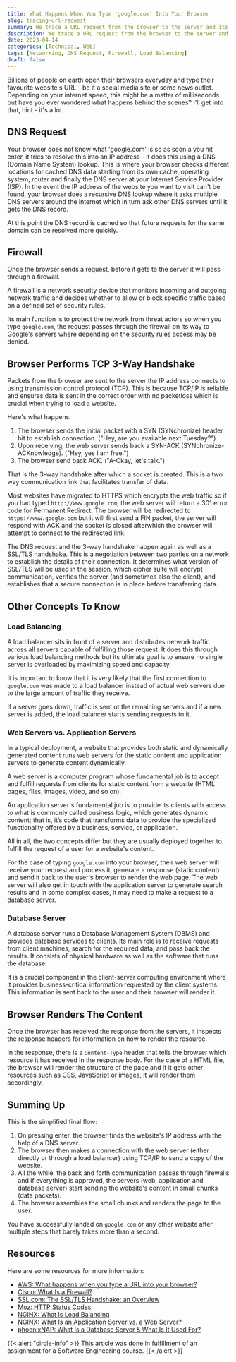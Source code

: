 ```yaml
---
title: What Happens When You Type 'google.com' Into Your Browser
slug: tracing-url-request
summary: We trace a URL request from the browser to the server and its rendering.
description: We trace a URL request from the browser to the server and its rendering. 
date: 2023-04-14
categories: [Technical, Web]
tags: [Networking, DNS Request, Firewall, Load Balancing]
draft: false
---
```


Billions of people on earth open their browsers everyday and type their favourite website's URL - be it a social media site or some news outlet. Depending on your internet speed, this might be a matter of milliseconds but have you ever wondered what happens behind the scenes? I'll get into that, hint - it's a lot.

## DNS Request

Your browser does not know what 'google.com' is so as soon a you hit enter, it tries to resolve this into an IP address - it does this using a DNS (Domain Name System) lookup. This is where your browser checks different locations for cached DNS data starting from its own cache, operating system, router and finally the DNS server at your Internet Service Provider (ISP). In the event the IP address of the website you want to visit can't be found, your browser does a recursive DNS lookup where it asks multiple DNS servers around the internet which in turn ask other DNS servers until it gets the DNS record. 

At this point the DNS record is cached so that future requests for the same domain can be resolved more quickly.

## Firewall

Once the browser sends a request, before it gets to the server it will pass through a firewall.

A firewall is a network security device that monitors incoming and outgoing network traffic and decides whether to allow or block specific traffic based on a defined set of security rules.

Its main function is to protect the network from threat actors so when you type `google.com`, the request passes through the firewall on its way to Google's servers where depending on the security rules access may be denied. 

## Browser Performs TCP 3-Way Handshake

Packets from the browser are sent to the server the IP address connects to using transmission control protocol (TCP). This is because TCP/IP is reliable and ensures data is sent in the correct order with no packetloss which is crucial when trying to load a website. 

Here's what happens:

1. The browser sends the initial packet with a SYN (SYNchronize) header bit to establish connection. ("Hey, are you available next Tuesday?") 
2. Upon receiving, the web server sends back a SYN-ACK (SYNchronize-ACKnowledge). ("Hey, yes I am free.")
3. The browser send back ACK. ("A-Okay, let's talk.")

That is the 3-way handshake after which a socket is created. This is a two way communication link that facilitates transfer of data.

Most websites have migrated to HTTPS which encrypts the web traffic so if you had typed `http://www.google.com`, the web server will return a 301 error code for Permanent Redirect. The browser will be redirected to `https://www.google.com` but it will first send a FIN packet, the server will respond with ACK and the socket is closed afterwhich the browser will attempt to connect to the redirected link.

The DNS request and the 3-way handshake happen again as well as a SSL/TLS handshake. This is a negotiation between two parties on a network to establish the details of their connection. It determines what version of SSL/TLS will be used in the session, which cipher suite will encrypt communication, verifies the server (and sometimes also the client), and establishes that a secure connection is in place before transferring data.

## Other Concepts To Know
### Load Balancing

A load balancer sits in front of a server and distributes network traffic across all servers capable of fulfilling those request. It does this through various load balancing methods but its ultimate goal is to ensure no single server is overloaded by maximizing speed and capacity.

It is important to know that it is very likely that the first connection to `google.com` was made to a load balancer instead of actual web servers due to the large amount of traffic they receive. 

If a server goes down, traffic is sent ot the remaining servers and if a new server is added, the load balancer starts sending requests to it.

### Web Servers vs. Application Servers

In a typical deployment, a website that provides both static and dynamically generated content runs web servers for the static content and application servers to generate content dynamically. 

A web server is a computer program whose fundamental job is to accept and fulfill requests from clients for static content from a website (HTML pages, files, images, video, and so on).

An application server's fundamental job is to provide its clients with access to what is commonly called business logic, which generates dynamic content; that is, it’s code that transforms data to provide the specialized functionality offered by a business, service, or application. 

All in all, the two concepts differ but they are usually deployed together to fulfill the request of a user for a website's content.

For the case of typing `google.com` into your browser, their web server will receive your request and process it, generate a response (static content) and send it back to the user's browser to render the web page. The web server will also get in touch with the application server to generate search results and in some complex cases, it may need to make a request to a database server.

### Database Server

A database server runs a Database Management System (DBMS) and provides database services to clients. Its main role is to receive requests from client machines, search for the required data, and pass back the results. It consists of physical hardware as well as the software that runs the database. 

It is a crucial component in the client-server computing environment where it provides business-critical information requested by the client systems. This information is sent back to the user and their browser will render it. 

## Browser Renders The Content

Once the browser has received the response from the servers, it inspects the response headers for information on how to render the resource.

In the response, there is a `Content-Type` header that tells the browser which resource it has received in the response body. For the case of a HTML file, the browser will render the structure of the page and if it gets other resources such as CSS, JavaScript or images, it will render them accordingly. 

## Summing Up

This is the simplified final flow:
1. On pressing enter, the browser finds the website's IP address with the help of a DNS server.
2. The browser then makes a connection with the web server (either directly or through a load balancer) using TCP/IP to send a copy of the website.
3. All the while, the back and forth communication passes through firewalls and if everything is approved, the servers (web, application and database server) start sending the website's content in small chunks (data packets).
4. The browser assembles the small chunks and renders the page to the user. 

You have successfully landed on `google.com` or any other website after multiple steps that barely takes more than a second.

## Resources

Here are some resources for more information:

- [AWS: What happens when you type a URL into your browser?](https://aws.amazon.com/blogs/mobile/what-happens-when-you-type-a-url-into-your-browser/)
- [Cisco: What Is a Firewall?](https://www.cisco.com/c/en/us/products/security/firewalls/what-is-a-firewall.html)
- [SSL.com: The SSL/TLS Handshake: an Overview](https://www.ssl.com/article/ssl-tls-handshake-overview/)
- [Moz: HTTP Status Codes](https://moz.com/learn/seo/http-status-codes)
- [NGINX: What Is Load Balancing](https://www.nginx.com/resources/glossary/load-balancing/)
- [NGINX: What Is an Application Server vs. a Web Server?](https://www.nginx.com/resources/glossary/application-server-vs-web-server/)
- [phoenixNAP: What Is a Database Server & What Is It Used For?](https://phoenixnap.com/kb/what-is-a-database-server)

{{< alert "circle-info" >}}
This article was done in fulfillment of an assignment for a Software Engineering course.
{{< /alert >}}

